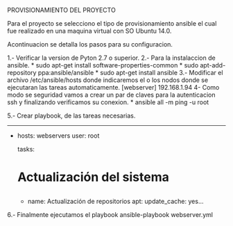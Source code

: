 PROVISIONAMIENTO DEL PROYECTO

Para el proyecto se selecciono el tipo de provisionamiento ansible el cual fue realizado en una maquina virtual con SO Ubuntu 14.0.

Acontinuacion se detalla los pasos para su configuracion.

1.- Verificar la version de Pyton 2.7 o superior.
2.- Para la instalaccion de ansible.
	* sudo apt-get install software-properties-common
	* sudo apt-add-repository ppa:ansible/ansible
	* sudo apt-get install ansible
3.- Modificar el archivo /etc/ansible/hosts donde indicaremos el o los nodos donde se ejecutaran las tareas automaticamente.
	[webserver]
	192.168.1.94
4- Como modo se seguridad vamos a crear un par de claves para la autenticacion ssh y finalizando verificamos su conexion.
	* ansible all -m ping -u root

5.- Crear playbook, de las tareas necesarias.

---
- hosts: webservers
  user: root

  tasks:
  ##
   # Actualización del sistema
  ##
    - name: Actualización de repositorios
      apt:
          update_cache: yes...

6.- Finalmente ejecutamos el playbook
 	ansible-playbook webserver.yml
